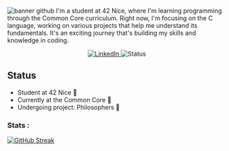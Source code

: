 ![banner github](https://github.com/Kariyu42/Kariyu42/assets/124782521/5635684b-0288-43c6-8f42-831f85d1a34c)
I'm a student at 42 Nice, where I'm learning programming through the Common Core curriculum. Right now, I'm focusing on the C language, working on various projects that help me understand its fundamentals. It's an exciting journey that's building my skills and knowledge in coding.

<p align="center">
  <a href="https://www.linkedin.com/in/kian-r-178b7b210/">
    <img src="https://img.shields.io/badge/LinkedIn-Connect-blue?style=flat-square&logo=linkedin" alt="LinkedIn">
  </a>
  <img src="https://img.shields.io/badge/status-active-success" alt="Status">
</p>

## Status
- Student at 42 Nice 🔭
- Currently at the Common Core 🌱
- Undergoing project: Philosophers 🧐

### Stats :
[![GitHub Streak](https://streak-stats.demolab.com?user=Kariyu42&theme=monokai-metallian&hide_border=true&date_format=j%20M%5B%20Y%5D&mode=weekly)](https://git.io/streak-stats)
